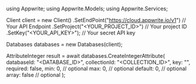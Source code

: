 using Appwrite;
using Appwrite.Models;
using Appwrite.Services;

Client client = new Client()
    .SetEndPoint("https://cloud.appwrite.io/v1") // Your API Endpoint
    .SetProject("<YOUR_PROJECT_ID>") // Your project ID
    .SetKey("<YOUR_API_KEY>"); // Your secret API key

Databases databases = new Databases(client);

AttributeInteger result = await databases.CreateIntegerAttribute(
    databaseId: "<DATABASE_ID>",
    collectionId: "<COLLECTION_ID>",
    key: "",
    required: false,
    min: 0, // optional
    max: 0, // optional
    default: 0, // optional
    array: false // optional
);